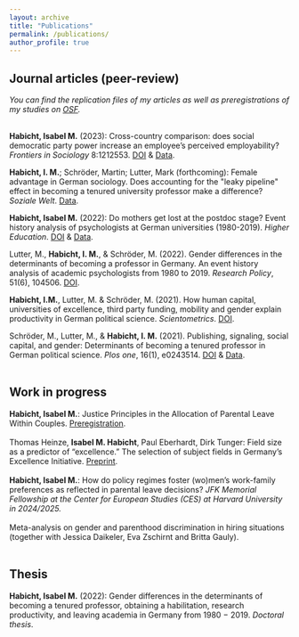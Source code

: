 ```yaml
---
layout: archive
title: "Publications"
permalink: /publications/
author_profile: true
---
```

<h2>Journal articles (peer-review)</h2>

<i>You can find the replication files of my articles as well as preregistrations of my studies on <a href="https://osf.io/b4mpr/">OSF</a>.</i>
<br>
<br>

<b>Habicht, Isabel M.</b> (2023): Cross-country comparison: does social democratic party power increase an employee’s perceived employability? <i>Frontiers in Sociology</i> 8:1212553. <a href="https://doi.org/10.3389/fsoc.2023.1212553">DOI</a> & <a href="https://osf.io/xfndq/">Data</a>.

<b>Habicht, I. M.</b>; Schröder, Martin; Lutter, Mark (forthcoming): Female advantage in German sociology. Does accounting for the "leaky pipeline" effect in becoming a tenured university professor make a difference? <i>Soziale Welt</i>. <a href="https://osf.io/ev8mx/">Data</a>. 

<b>Habicht, Isabel M.</b> (2022): Do mothers get lost at the postdoc stage? Event history analysis of psychologists at German universities (1980-2019). <i>Higher Education</i>. <a href="https://doi.org/10.1007/s10734-022-00949-y">DOI</a> & <a href="https://osf.io/ev8mx/">Data</a>.

Lutter, M., <b>Habicht, I. M.</b>, & Schröder, M. (2022). Gender differences in the determinants of becoming a professor in Germany. An event history analysis of academic psychologists from 1980 to 2019. <i>Research Policy</i>, 51(6), 104506. <a href="https://doi.org/10.1016/j.respol.2022.104506">DOI</a>. 

<b>Habicht, I.M.</b>, Lutter, M. & Schröder, M. (2021). How human capital, universities of excellence, third party funding, mobility and gender explain productivity in German political science. <i>Scientometrics</i>. <a href="https://doi.org/10.1007/s11192-021-04175-8">DOI</a>. 

Schröder, M., Lutter, M., & <b>Habicht, I. M.</b> (2021). Publishing, signaling, social capital, and gender: Determinants of becoming a tenured professor in German political science. <i>Plos one</i>, 16(1), e0243514. <a href="https://doi.org/10.1371/journal.pone.0243514">DOI</a> & <a href="https://osf.io/afrxk/">Data</a>.
<br>
<br>

<h2>Work in progress</h2>
<b>Habicht, Isabel M.</b>: Justice Principles in the Allocation of Parental Leave Within Couples. <a href="https://osf.io/8krjc/">Preregistration</a>.
<br>
<br>
Thomas Heinze, <b>Isabel M. Habicht</b>, Paul Eberhardt, Dirk Tunger: Field size as a predictor of “excellence.” The selection of subject fields in Germany’s Excellence Initiative.  <a href="https://www.biorxiv.org/content/10.1101/2024.03.06.583816v1">Preprint</a>.
<br>
<br>
<b>Habicht, Isabel M.</b>: How do policy regimes foster (wo)men’s work-family preferences as reflected in parental leave decisions? <i>JFK Memorial Fellowship at the Center for European Studies (CES) at Harvard University in 2024/2025.</i>
<br>
<br>
Meta-analysis on gender and parenthood discrimination in hiring situations (together with Jessica Daikeler, Eva Zschirnt and Britta Gauly). 
<br>
<br>
<h2>Thesis</h2>
<b>Habicht, Isabel M.</b> (2022): Gender differences in the determinants of becoming a tenured professor, obtaining a habilitation, research productivity, and leaving academia in Germany from 1980 − 2019. <i>Doctoral thesis</i>.
